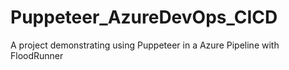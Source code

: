 # Puppeteer_AzureDevOps_CICD
A project demonstrating using Puppeteer in a Azure Pipeline with FloodRunner
